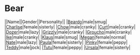 # Bear

||Name||Gender||Personality||
|[Beardo](github.com/lindsaygelle/animalcrossing/villager/bear/beardo)|male|smug|
|[Charlise](github.com/lindsaygelle/animalcrossing/villager/bear/charlise)|female|sisterly|
|[Chow](github.com/lindsaygelle/animalcrossing/villager/bear/chow)|male|cranky|
|[Curt](github.com/lindsaygelle/animalcrossing/villager/bear/curt)|male|cranky|
|[Dozer](github.com/lindsaygelle/animalcrossing/villager/bear/dozer)|male|lazy|
|[Grizzly](github.com/lindsaygelle/animalcrossing/villager/bear/grizzly)|male|cranky|
|[Groucho](github.com/lindsaygelle/animalcrossing/villager/bear/groucho)|male|cranky|
|[Ike](github.com/lindsaygelle/animalcrossing/villager/bear/ike)|male|cranky|
|[Klaus](github.com/lindsaygelle/animalcrossing/villager/bear/klaus)|male|smug|
|[Megan](github.com/lindsaygelle/animalcrossing/villager/bear/megan)|female|normal|
|[Nate](github.com/lindsaygelle/animalcrossing/villager/bear/nate)|male|lazy|
|[Paula](github.com/lindsaygelle/animalcrossing/villager/bear/paula)|female|sisterly|
|[Pinky](github.com/lindsaygelle/animalcrossing/villager/bear/pinky)|female|peppy|
|[Teddy](github.com/lindsaygelle/animalcrossing/villager/bear/teddy)|male|jock|
|[Tutu](github.com/lindsaygelle/animalcrossing/villager/bear/tutu)|female|peppy|
|[Ursala](github.com/lindsaygelle/animalcrossing/villager/bear/ursala)|female|sisterly|
